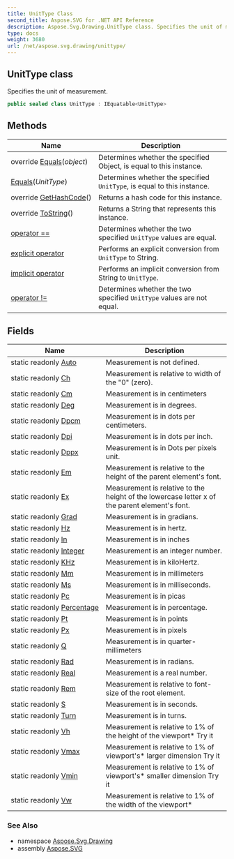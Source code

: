 ```yaml
---
title: UnitType Class
second_title: Aspose.SVG for .NET API Reference
description: Aspose.Svg.Drawing.UnitType class. Specifies the unit of measurement
type: docs
weight: 3680
url: /net/aspose.svg.drawing/unittype/
---
```

## UnitType class

Specifies the unit of measurement.

```csharp
public sealed class UnitType : IEquatable<UnitType>
```

## Methods

| Name | Description |
| --- | --- |
| override [Equals](../../aspose.svg.drawing/unittype/equals/#equals_1)(*object*) | Determines whether the specified Object, is equal to this instance. |
| [Equals](../../aspose.svg.drawing/unittype/equals/#equals)(*UnitType*) | Determines whether the specified `UnitType`, is equal to this instance. |
| override [GetHashCode](../../aspose.svg.drawing/unittype/gethashcode/)() | Returns a hash code for this instance. |
| override [ToString](../../aspose.svg.drawing/unittype/tostring/)() | Returns a String that represents this instance. |
| [operator ==](../../aspose.svg.drawing/unittype/op_equality/) | Determines whether the two specified `UnitType` values are equal. |
| [explicit operator](../../aspose.svg.drawing/unittype/op_explicit/) | Performs an explicit conversion from `UnitType` to String. |
| [implicit operator](../../aspose.svg.drawing/unittype/op_implicit/) | Performs an implicit conversion from String to `UnitType`. |
| [operator !=](../../aspose.svg.drawing/unittype/op_inequality/) | Determines whether the two specified `UnitType` values are not equal. |

## Fields

| Name | Description |
| --- | --- |
| static readonly [Auto](../../aspose.svg.drawing/unittype/auto/) | Measurement is not defined. |
| static readonly [Ch](../../aspose.svg.drawing/unittype/ch/) | Measurement is relative to width of the "0" (zero). |
| static readonly [Cm](../../aspose.svg.drawing/unittype/cm/) | Measurement is in centimeters |
| static readonly [Deg](../../aspose.svg.drawing/unittype/deg/) | Measurement is in degrees. |
| static readonly [Dpcm](../../aspose.svg.drawing/unittype/dpcm/) | Measurement is in dots per centimeters. |
| static readonly [Dpi](../../aspose.svg.drawing/unittype/dpi/) | Measurement is in dots per inch. |
| static readonly [Dppx](../../aspose.svg.drawing/unittype/dppx/) | Measurement is in Dots per pixels unit. |
| static readonly [Em](../../aspose.svg.drawing/unittype/em/) | Measurement is relative to the height of the parent element's font. |
| static readonly [Ex](../../aspose.svg.drawing/unittype/ex/) | Measurement is relative to the height of the lowercase letter x of the parent element's font. |
| static readonly [Grad](../../aspose.svg.drawing/unittype/grad/) | Measurement is in gradians. |
| static readonly [Hz](../../aspose.svg.drawing/unittype/hz/) | Measurement is in hertz. |
| static readonly [In](../../aspose.svg.drawing/unittype/in/) | Measurement is in inches |
| static readonly [Integer](../../aspose.svg.drawing/unittype/integer/) | Measurement is an integer number. |
| static readonly [KHz](../../aspose.svg.drawing/unittype/khz/) | Measurement is in kiloHertz. |
| static readonly [Mm](../../aspose.svg.drawing/unittype/mm/) | Measurement is in millimeters |
| static readonly [Ms](../../aspose.svg.drawing/unittype/ms/) | Measurement is in milliseconds. |
| static readonly [Pc](../../aspose.svg.drawing/unittype/pc/) | Measurement is in picas |
| static readonly [Percentage](../../aspose.svg.drawing/unittype/percentage/) | Measurement is in percentage. |
| static readonly [Pt](../../aspose.svg.drawing/unittype/pt/) | Measurement is in points |
| static readonly [Px](../../aspose.svg.drawing/unittype/px/) | Measurement is in pixels |
| static readonly [Q](../../aspose.svg.drawing/unittype/q/) | Measurement is in quarter-millimeters |
| static readonly [Rad](../../aspose.svg.drawing/unittype/rad/) | Measurement is in radians. |
| static readonly [Real](../../aspose.svg.drawing/unittype/real/) | Measurement is a real number. |
| static readonly [Rem](../../aspose.svg.drawing/unittype/rem/) | Measurement is relative to font-size of the root element. |
| static readonly [S](../../aspose.svg.drawing/unittype/s/) | Measurement is in seconds. |
| static readonly [Turn](../../aspose.svg.drawing/unittype/turn/) | Measurement is in turns. |
| static readonly [Vh](../../aspose.svg.drawing/unittype/vh/) | Measurement is relative to 1% of the height of the viewport* Try it |
| static readonly [Vmax](../../aspose.svg.drawing/unittype/vmax/) | Measurement is relative to 1% of viewport's* larger dimension Try it |
| static readonly [Vmin](../../aspose.svg.drawing/unittype/vmin/) | Measurement is relative to 1% of viewport's* smaller dimension Try it |
| static readonly [Vw](../../aspose.svg.drawing/unittype/vw/) | Measurement is relative to 1% of the width of the viewport* |

### See Also

* namespace [Aspose.Svg.Drawing](../../aspose.svg.drawing/)
* assembly [Aspose.SVG](../../)
